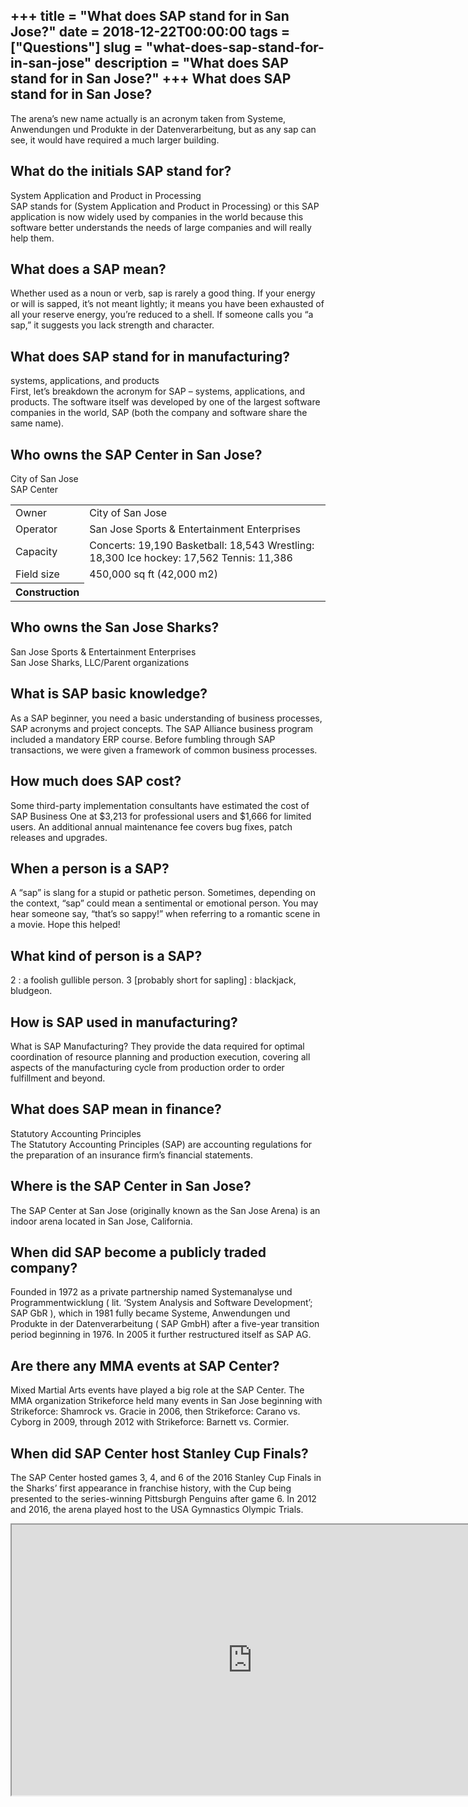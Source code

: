+++
title = "What does SAP stand for in San Jose?"
date = 2018-12-22T00:00:00
tags = ["Questions"]
slug = "what-does-sap-stand-for-in-san-jose"
description = "What does SAP stand for in San Jose?"
+++
What does SAP stand for in San Jose?
------------------------------------

The arena’s new name actually is an acronym taken from Systeme, Anwendungen und Produkte in der Datenverarbeitung, but as any sap can see, it would have required a much larger building.

What do the initials SAP stand for?
-----------------------------------

System Application and Product in Processing  
SAP stands for (System Application and Product in Processing) or this SAP application is now widely used by companies in the world because this software better understands the needs of large companies and will really help them.

What does a SAP mean?
---------------------

Whether used as a noun or verb, sap is rarely a good thing. If your energy or will is sapped, it’s not meant lightly; it means you have been exhausted of all your reserve energy, you’re reduced to a shell. If someone calls you “a sap,” it suggests you lack strength and character.

What does SAP stand for in manufacturing?
-----------------------------------------

systems, applications, and products  
First, let’s breakdown the acronym for SAP – systems, applications, and products. The software itself was developed by one of the largest software companies in the world, SAP (both the company and software share the same name).

Who owns the SAP Center in San Jose?
------------------------------------

City of San Jose  
SAP Center

<table><tr><td>Owner</td><td>City of San Jose</td></tr><tr><td>Operator</td><td>San Jose Sports &amp; Entertainment Enterprises</td></tr><tr><td>Capacity</td><td>Concerts: 19,190 Basketball: 18,543 Wrestling: 18,300 Ice hockey: 17,562 Tennis: 11,386</td></tr><tr><td>Field size</td><td>450,000 sq ft (42,000 m2)</td></tr><tr><th>Construction</th></tr></table>

Who owns the San Jose Sharks?
-----------------------------

San Jose Sports &amp; Entertainment Enterprises  
San Jose Sharks, LLC/Parent organizations

What is SAP basic knowledge?
----------------------------

As a SAP beginner, you need a basic understanding of business processes, SAP acronyms and project concepts. The SAP Alliance business program included a mandatory ERP course. Before fumbling through SAP transactions, we were given a framework of common business processes.

How much does SAP cost?
-----------------------

Some third-party implementation consultants have estimated the cost of SAP Business One at $3,213 for professional users and $1,666 for limited users. An additional annual maintenance fee covers bug fixes, patch releases and upgrades.

When a person is a SAP?
-----------------------

A “sap” is slang for a stupid or pathetic person. Sometimes, depending on the context, “sap” could mean a sentimental or emotional person. You may hear someone say, “that’s so sappy!” when referring to a romantic scene in a movie. Hope this helped!

What kind of person is a SAP?
-----------------------------

2 : a foolish gullible person. 3 \[probably short for sapling\] : blackjack, bludgeon.

How is SAP used in manufacturing?
---------------------------------

What is SAP Manufacturing? They provide the data required for optimal coordination of resource planning and production execution, covering all aspects of the manufacturing cycle from production order to order fulfillment and beyond.

What does SAP mean in finance?
------------------------------

Statutory Accounting Principles  
The Statutory Accounting Principles (SAP) are accounting regulations for the preparation of an insurance firm’s financial statements.

Where is the SAP Center in San Jose?
------------------------------------

The SAP Center at San Jose (originally known as the San Jose Arena) is an indoor arena located in San Jose, California.

When did SAP become a publicly traded company?
----------------------------------------------

Founded in 1972 as a private partnership named Systemanalyse und Programmentwicklung ( lit. ‘System Analysis and Software Development’; SAP GbR ), which in 1981 fully became Systeme, Anwendungen und Produkte in der Datenverarbeitung ( SAP GmbH) after a five-year transition period beginning in 1976. In 2005 it further restructured itself as SAP AG.

Are there any MMA events at SAP Center?
---------------------------------------

Mixed Martial Arts events have played a big role at the SAP Center. The MMA organization Strikeforce held many events in San Jose beginning with Strikeforce: Shamrock vs. Gracie in 2006, then Strikeforce: Carano vs. Cyborg in 2009, through 2012 with Strikeforce: Barnett vs. Cormier.

When did SAP Center host Stanley Cup Finals?
--------------------------------------------

The SAP Center hosted games 3, 4, and 6 of the 2016 Stanley Cup Finals in the Sharks’ first appearance in franchise history, with the Cup being presented to the series-winning Pittsburgh Penguins after game 6. In 2012 and 2016, the arena played host to the USA Gymnastics Olympic Trials.

<iframe allow="accelerometer; autoplay; clipboard-write; encrypted-media; gyroscope; picture-in-picture" allowfullscreen="" class="__youtube_prefs__  epyt-is-override  no-lazyload" data-no-lazy="1" data-origheight="433" data-origwidth="770" data-skipgform_ajax_framebjll="" height="433" id="_ytid_95315" loading="lazy" src="https://www.youtube.com/embed/CKFajcRtOUQ?enablejsapi=1&autoplay=0&cc_load_policy=0&cc_lang_pref=&iv_load_policy=1&loop=0&modestbranding=0&rel=1&fs=1&playsinline=0&autohide=2&theme=dark&color=red&controls=1&" title="YouTube player" width="770"></iframe>